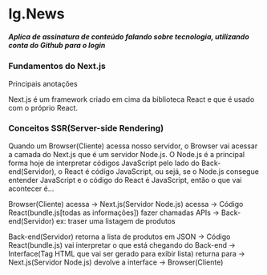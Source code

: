 # Ig.News

<h5>Aplica de assinatura de conteúdo falando sobre tecnologia, utilizando conta do Github para o login</h5>

<h3>Fundamentos do Next.js</h3>
<span>Principais anotações</span>

<p>Next.js é um framework criado em cima da biblioteca React e que é usado com o próprio React.</p>

<h3>Conceitos SSR(Server-side Rendering)</h3>

<p>
Quando um Browser(Cliente) acessa nosso servidor, o Browser vai acessar a camada do Next.js que é um servidor Node.js. O Node.js é a principal forma hoje de interpretar códigos JavaScript pelo lado do Back-end(Servidor), o React é código JavaScript, ou sejá, se o Node.js consegue entender JavaScript e o código do React é JavaScript, então o que vai acontecer é...

Browser(Cliente) acessa -> Next.js(Servidor Node.js) acessa -> Código React(bundle.js[todas as informações]) fazer chamadas APIs -> Back-end(Servidor) ex: traser uma listagem de produtos

Back-end(Servidor) retorna a lista de produtos em JSON -> Código React(bundle.js) vai interpretar o que está chegando do Back-end -> Interface(Tag HTML que vai ser gerado para exibir lista) returna para -> Next.js(Servidor Node.js) devolve a interface -> Browser(Cliente)
</p>
